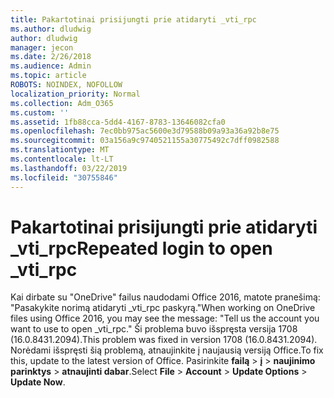 ```yaml
---
title: Pakartotinai prisijungti prie atidaryti _vti_rpc
ms.author: dludwig
author: dludwig
manager: jecon
ms.date: 2/26/2018
ms.audience: Admin
ms.topic: article
ROBOTS: NOINDEX, NOFOLLOW
localization_priority: Normal
ms.collection: Adm_O365
ms.custom: ''
ms.assetid: 1fb88cca-5dd4-4167-8783-13646082cfa0
ms.openlocfilehash: 7ec0bb975ac5600e3d79588b09a93a36a92b8e75
ms.sourcegitcommit: 03a156a9c9740521155a30775492c7dff0982588
ms.translationtype: MT
ms.contentlocale: lt-LT
ms.lasthandoff: 03/22/2019
ms.locfileid: "30755846"
---
```

# <a name="repeated-login-to-open-vtirpc"></a><span data-ttu-id="d74f9-102">Pakartotinai prisijungti prie atidaryti _vti_rpc</span><span class="sxs-lookup"><span data-stu-id="d74f9-102">Repeated login to open _vti_rpc</span></span>

<span data-ttu-id="d74f9-103">Kai dirbate su "OneDrive" failus naudodami Office 2016, matote pranešimą: "Pasakykite norimą atidaryti _vti_rpc paskyrą."</span><span class="sxs-lookup"><span data-stu-id="d74f9-103">When working on OneDrive files using Office 2016, you may see the message: "Tell us the account you want to use to open _vti_rpc."</span></span> <span data-ttu-id="d74f9-104">Ši problema buvo išspręsta versija 1708 (16.0.8431.2094).</span><span class="sxs-lookup"><span data-stu-id="d74f9-104">This problem was fixed in version 1708 (16.0.8431.2094).</span></span> <span data-ttu-id="d74f9-105">Norėdami išspręsti šią problemą, atnaujinkite į naujausią versiją Office.</span><span class="sxs-lookup"><span data-stu-id="d74f9-105">To fix this, update to the latest version of Office.</span></span> <span data-ttu-id="d74f9-106">Pasirinkite **failą** \> **į** \> **naujinimo parinktys** \> **atnaujinti dabar**.</span><span class="sxs-lookup"><span data-stu-id="d74f9-106">Select **File** \> **Account** \> **Update Options** \> **Update Now**.</span></span>
  

